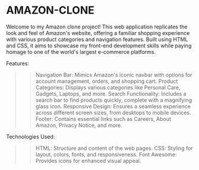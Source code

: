# AMAZON-CLONE
Welcome to my Amazon clone project! This web application replicates the look and feel of Amazon's website, offering a familiar shopping experience with various product categories and navigation features. Built using HTML and CSS, it aims to showcase my front-end development skills while paying homage to one of the world's largest e-commerce platforms.

Features:
>>Navigation Bar: Mimics Amazon's iconic navbar with options for account management, orders, and shopping cart.
>>Product Categories: Displays various categories like Personal Care, Gadgets, Laptops, and more.
>>Search Functionality: Includes a search bar to find products quickly, complete with a magnifying glass icon.
>>Responsive Design: Ensures a seamless experience across different screen sizes, from desktops to mobile devices.
>>Footer: Contains essential links such as Careers, About Amazon, Privacy Notice, and more.

Technologies Used:
>>HTML: Structure and content of the web pages.
>>CSS: Styling for layout, colors, fonts, and responsiveness.
>>Font Awesome: Provides icons for enhanced visual appeal.
